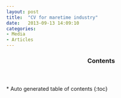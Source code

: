 ```yaml
---
layout: post
title:  "CV for maretime industry"
date:   2013-09-13 14:09:10
categories: 
- Media
- Articles
---
```


<section id="table-of-contents" class="toc">
  <header>
    <h3>Contents</h3>
  </header>
<div id="drawer" markdown="1">
*  Auto generated table of contents
{:toc}
</div>
</section><!-- /#table-of-contents -->